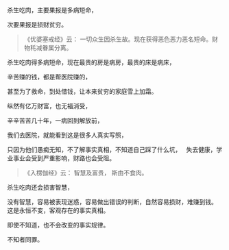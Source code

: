 杀生吃肉，主要果报是多病短命，

次要果报是损财贫穷。

> 《优婆塞戒经》云： 
> 一切众生因杀生故。现在获得恶色恶力恶名短命。财物秏减眷属分离。

杀生吃肉得多病短命，现在最贵的房是病房，最贵的床是病床，

辛苦赚的钱，都是帮医院赚的，

甚至为了救命，到处借钱，让本来贫穷的家庭雪上加霜。

纵然有亿万财富，也无福消受，

辛辛苦苦几十年，一病回到解放前，

我们去医院，就能看到这是很多人真实写照，

只因为他们愚痴无知，不了解事实真相，不知道自己踩了什么坑，
&nbsp;
失去健康，学业事业会受到严重影响，财路也会受阻。

> 《入楞伽经》云： 
> 智慧及富贵， 斯由不食肉。

杀生吃肉还会损害智慧，

没有智慧，容易被表现迷惑，容易做出错误的判断，自然容易损财，难赚到钱。
&nbsp;
这是永恒不变，客观存在的事实真相。

即使不知道，也不会改变的事实规律。

不知者同罪。